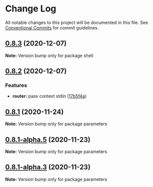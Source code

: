 # Change Log

All notable changes to this project will be documented in this file.
See [Conventional Commits](https://conventionalcommits.org) for commit guidelines.

## [0.8.3](https://github.com/adaltas/node-shell/compare/v0.8.2...v0.8.3) (2020-12-07)

**Note:** Version bump only for package shell





## [0.8.2](https://github.com/adaltas/node-shell/compare/v0.8.1...v0.8.2) (2020-12-07)


### Features

* **router:** pass context stdin ([17b5f4a](https://github.com/adaltas/node-shell/commit/17b5f4aa34c050f16eba4fe3cd51393584aac823))





## [0.8.1](https://github.com/adaltas/node-parameters/compare/v0.8.1-alpha.5...v0.8.1) (2020-11-24)

**Note:** Version bump only for package parameters





## [0.8.1-alpha.5](https://github.com/adaltas/node-parameters/compare/v0.8.1-alpha.4...v0.8.1-alpha.5) (2020-11-23)

**Note:** Version bump only for package parameters





## [0.8.1-alpha.3](https://github.com/adaltas/node-parameters/compare/v0.8.1-alpha.2...v0.8.1-alpha.3) (2020-11-23)

**Note:** Version bump only for package parameters
